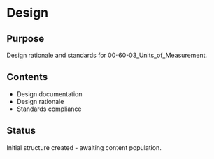 # Design

## Purpose
Design rationale and standards for 00-60-03_Units_of_Measurement.

## Contents
- Design documentation
- Design rationale
- Standards compliance

## Status
Initial structure created - awaiting content population.
